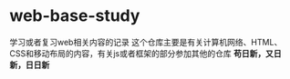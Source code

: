 # web-base-study

学习或者复习web相关内容的记录
这个仓库主要是有关计算机网络、HTML、CSS和移动布局的内容，有关js或者框架的部分参加其他的仓库
**苟日新，又日新，日日新**
